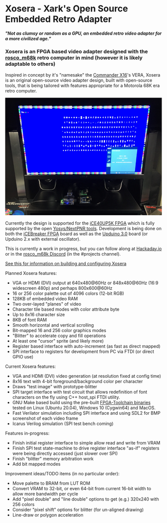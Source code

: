 # Xosera - Xark's Open Source Embedded Retro Adapter

##### _"Not as clumsy or random as a GPU, an embedded retro video adapter for a more civilized age."_

### Xosera is an FPGA based video adapter designed with the [rosco_m68k](https://github.com/rosco-m68k/rosco_m68k) retro computer in mind (however it is likely adaptable to others)

Inspired in concept by it's "namesake" the [Commander X16](https://www.commanderx16.com/)'s VERA, Xosera is an original open-source video adapter design, built with open-source tools, that is being tailored with features appropriate for a Motorola 68K era retro computer.

![Xosera 848x480 DVI Font Test](pics/XoseraTest_848x480_DVI.jpg)

Currently the design is supported for the [iCE40UP5K FPGA](https://www.latticesemi.com/en/Products/FPGAandCPLD/iCE40UltraPlus) which is fully supported by the open [Yosys/NextPNR tools](https://github.com/YosysHQ).  Development is being done on both the [iCEBreaker FPGA](https://github.com/icebreaker-fpga/icebreaker) board as well as the [Upduino 3.0](https://github.com/tinyvision-ai-inc/UPduino-v3.0) board (or Upduino 2.x with external oscillator).

This is currently a work in progress, but you can follow along at [Hackaday.io](https://hackaday.io/Xark) or in the [rosco_m68k Discord](https://discord.gg/zGUB7R8) (in the #projects channel).

[See this for information on building and configuring Xosera](BUILDING.md)

Planned Xosera features:

* VGA or HDMI (DVI) output at 640x480@60Hz or 848x480@60Hz (16:9 widescreen 480p) and perhaps 800x600@60Hz
* 16 or 256 color palette out of 4096 colors (12-bit RGB)
* 128KB of embedded video RAM
* Two over-layed "planes" of video
* Character tile based modes with color attribute byte
* Up to 8x16 character size
* 8KB of font RAM
* Smooth horizontal and vertical scrolling
* Bit-mapped 16 and 256 color graphics modes
* "Blitter" to accelerate copy and fill operations
* At least one "cursor" sprite (and likely more)
* Register based interface with auto-increment (as fast as direct mapped)
* SPI interface to registers for development from PC via FTDI (or direct GPIO use)
  
Current Xosera features:

* VGA and HDMI (DVI) video generation (at resolution fixed at config time)
* 8x16 text with 4-bit foreground/background color per character
* Draws "test image" with prototype-blitter
* SPI target interface with test circuit that allows redefinition of font characters on the fly using C++ host_spi FTDI utility.
* GNU Make based build using the pre-built [FPGA-Toolchain binaries](https://github.com/open-tool-forge/fpga-toolchain) tested on Linux (Ubuntu 20.04), Windows 10 (Cygwin64) and MacOS.
* Fast Verilator simulation including SPI interface and using SDL2 for BMP screenshot of each video frame
* Icarus Verilog simulation (SPI test bench coming)

Features in-progress:

* Finish initial register interface to simple allow read and write from VRAM
* Finish SPI test state-machine to drive register interface "as-if" registers were being directly accessed (just slower over SPI)
* Finish "blitter" memory arbitration work
* Add bit mapped modes

Improvement ideas/TODO items (in no particular order):

* Move palette to BRAM from LUT ROM
* Convert VRAM to 32-bit, or even 64-bit from current 16-bit width to allow more bandwidth per cycle
* Add "pixel double" and "line double" options to get (e.g.) 320x240 with 256 colors
* Consider "pixel shift" options for blitter (for un-aligned drawing)
* Line-draw or polygon acceleration
